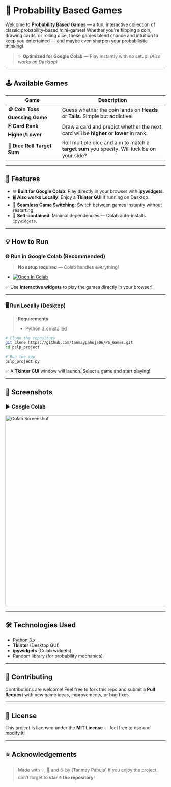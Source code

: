 # 🎲 Probability Based Games

Welcome to **Probability Based Games** — a fun, interactive collection of classic probability-based mini-games! Whether you're flipping a coin, drawing cards, or rolling dice, these games blend chance and intuition to keep you entertained — and maybe even sharpen your probabilistic thinking!

> ✨ **Optimized for Google Colab** — Play instantly with no setup! *(Also works on Desktop)*

---

## 🕹️ Available Games

| Game                           | Description                                                                                  |
| ------------------------------ | -------------------------------------------------------------------------------------------- |
| **🪙 Coin Toss Guessing Game** | Guess whether the coin lands on **Heads** or **Tails**. Simple but addictive!                |
| **🃏 Card Rank Higher/Lower**  | Draw a card and predict whether the next card will be **higher** or **lower** in rank.       |
| **🎲 Dice Roll Target Sum**    | Roll multiple dice and aim to match a **target sum** you specify. Will luck be on your side? |

---

## 🚀 Features

* 🌐 **Built for Google Colab**: Play directly in your browser with **ipywidgets**.
* 🖥️ **Also works Locally**: Enjoy a **Tkinter GUI** if running on Desktop.
* 🔄 **Seamless Game Switching**: Switch between games instantly without restarting.
* 🧩 **Self-contained**: Minimal dependencies — Colab auto-installs `ipywidgets`.

---

## 💡 How to Run

### 🌐 Run in Google Colab (Recommended)

> **No setup required** — Colab handles everything!

* [![Open In Colab](https://colab.research.google.com/assets/colab-badge.svg)](https://colab.research.google.com/drive/1Tn1sY53eKYBQM_QIp3NAexzPV0AmZfCf)

✅ Use **interactive widgets** to play the games directly in your browser!

---

### 🖥️ Run Locally (Desktop)

> **Requirements**
>
> * Python 3.x installed

```bash
# Clone the repository
git clone https://github.com/tanmaypahuja06/PS_Games.git
cd pslp_project

# Run the app
pslp_project.py
```

✅ A **Tkinter GUI** window will launch. Select a game and start playing!

---

## 📸 Screenshots

<h3>▶️ Google Colab</h3>

<img src="https://github.com/your-username/probability-based-games/raw/main/screenshots/colab_interface.png" alt="Colab Screenshot" width="600"/>


---

## 🛠️ Technologies Used

* Python 3.x
* **Tkinter** (Desktop GUI)
* **ipywidgets** (Colab widgets)
* Random library (for probability mechanics)

---

## 🙌 Contributing

Contributions are welcome!
Feel free to fork this repo and submit a **Pull Request** with new game ideas, improvements, or bug fixes.

---

## 📄 License

This project is licensed under the **MIT License** — feel free to use and modify it!

---

## ⭐ Acknowledgements

> Made with 💡, 🎲 and ☕ by \[Tanmay Pahuja]
> If you enjoy the project, don’t forget to **star ⭐ the repository**!
